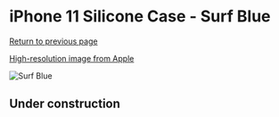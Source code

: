 # iPhone 11 Silicone Case - Surf Blue

[Return to previous page](/iphone_xr)

[High-resolution image from Apple](https://store.storeimages.cdn-apple.com/8756/as-images.apple.com/is/MXYY2?wid=4500&hei=4500&fmt=png)

<div style="width: 500px"><img src="/everyphone/MXYY2.png" alt="Surf Blue"></div>

## Under construction
